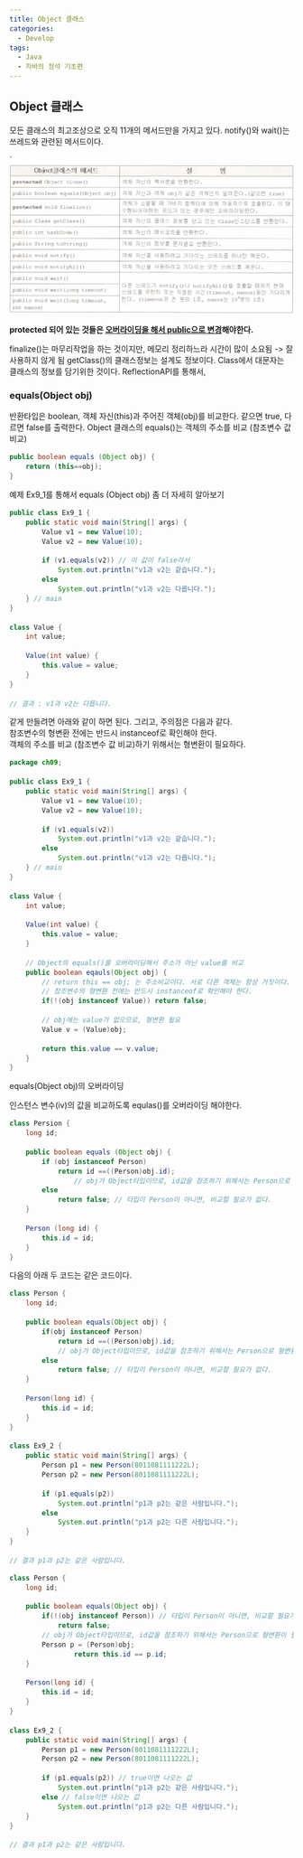 ```yaml
---
title: Object 클래스
categories:
  - Develop
tags:
  - Java
  - 자바의 정석 기초편
---
```

## Object 클래스

모든 클래스의 최고조상으로 오직 11개의 메서드만을 가지고 있다.
notify()와 wait()는 쓰레드와 관련된 메서드이다.

`![20220811_1](/assets/img/20220811_1.png)

**protected 되어 있는 것들은 <u>오버라이딩을 해서 public으로 변경</u>해야한다.**

finalize()는 마무리작업을 하는 것이지만, 메모리 정리하느라 시간이 많이 소요됨 -> 잘 사용하지 않게 됨
getClass()의 클래스정보는 설계도 정보이다.
Class에서 대문자는 클래스의 정보를 담기위한 것이다.
ReflectionAPI를 통해서,

### equals(Object obj)

반환타입은 boolean, 객체 자신(this)과 주어진 객체(obj)를 비교한다. 같으면 true, 다르면 false를 출력한다.
Object 클래스의 equals()는 객체의 주소를 비교 (참조변수 값 비교)

```java
public boolean equals (Object obj) {
  	return (this==obj);
}
```

예제 Ex9_1를 통해서 equals (Object obj) 좀 더 자세히 알아보기

```java
public class Ex9_1 {
    public static void main(String[] args) {
        Value v1 = new Value(10);
        Value v2 = new Value(10);

        if (v1.equals(v2)) // 이 값이 false라서 
            System.out.println("v1과 v2는 같습니다.");
        else
            System.out.println("v1과 v2는 다릅니다.");
    } // main
}

class Value {
    int value;

    Value(int value) {
        this.value = value;
    }
}

// 결과 : v1과 v2는 다릅니다.
```

같게 만들려면 아래와 같이 하면 된다. 그리고, 주의점은 다음과 같다. <br> 참조변수의 형변환 전에는 반드시 instanceof로 확인해야 한다.<br>객체의 주소를 비교 (참조변수 값 비교)하기 위해서는 형변환이 필요하다.

```java
package ch09;

public class Ex9_1 {
    public static void main(String[] args) {
        Value v1 = new Value(10);
        Value v2 = new Value(10);

        if (v1.equals(v2))
            System.out.println("v1과 v2는 같습니다.");
        else
            System.out.println("v1과 v2는 다릅니다.");
    } // main
}

class Value {
    int value;

    Value(int value) {
        this.value = value;
    }

    // Object의 equals()를 오버라이딩해서 주소가 아닌 value를 비교
    public boolean eqauls(Object obj) {
        // return this == obj; 는 주소비교이다. 서로 다른 객체는 항상 거짓이다.
        // 참조변수의 형변환 전에는 반드시 instanceof로 확인해야 한다.
        if(!(obj instanceof Value)) return false;

        // obj에는 value가 없으므로, 형변환 필요
        Value v = (Value)obj;

        return this.value == v.value;
    }
}
```

equals(Object obj)의 오버라이딩

인스턴스 변수(iv)의 값을 비교하도록 equlas()를 오버라이딩 해야한다.

```java
class Persion {
  	long id;
  
  	public boolean equals (Object obj) {
      	if (obj instanceof Person)
          	return id ==((Person)obj.id);
      			// obj가 Object타입이므로, id값을 참조하기 위해서는 Person으로 형변환이 필요하다.
      	else
          	return false; // 타입이 Person이 아니면, 비교할 필요가 없다.
    }
  
  	Person (long id) {
      	this.id = id;
    }
}
```

다음의 아래 두 코드는 같은 코드이다.

```java
class Person {
    long id;

    public boolean equals(Object obj) {
        if(obj instanceof Person)
            return id ==((Person)obj).id;
            // obj가 Object타입이므로, id값을 참조하기 위해서는 Person으로 형변환이 필요하다.
        else
            return false; // 타입이 Person이 아니면, 비교할 필요가 없다.
    }

    Person(long id) {
        this.id = id;
    }
}

class Ex9_2 {
    public static void main(String[] args) {
        Person p1 = new Person(8011081111222L);
        Person p2 = new Person(8011081111222L);

        if (p1.equals(p2))
            System.out.println("p1과 p2는 같은 사람입니다.");
        else
            System.out.println("p1과 p2는 다른 사람입니다.");
    }
}

// 결과 p1과 p2는 같은 사람입니다.
```

```java
class Person {
    long id;

    public boolean equals(Object obj) {
        if(!(obj instanceof Person)) // 타입이 Person이 아니면, 비교할 필요가 없다.
            return false;
        // obj가 Object타입이므로, id값을 참조하기 위해서는 Person으로 형변환이 필요하다.
      	Person p = (Person)obj;
				return this.id == p.id;
    }

    Person(long id) {
        this.id = id;
    }
}

class Ex9_2 {
    public static void main(String[] args) {
        Person p1 = new Person(8011081111222L); 
        Person p2 = new Person(8011081111222L);

        if (p1.equals(p2)) // true이면 나오는 값
            System.out.println("p1과 p2는 같은 사람입니다.");
        else // false이면 나오는 값
            System.out.println("p1과 p2는 다른 사람입니다.");
    }
}

// 결과 p1과 p2는 같은 사람입니다.
```

